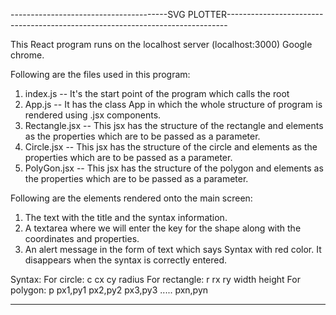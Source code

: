 ---------------------------------------SVG PLOTTER------------------------------------------------------------------------------


This React program runs on the localhost server (localhost:3000) Google chrome.

Following are the files used in this program:

1. index.js -- It's the start point of the program which calls the root
2. App.js -- It has the class App in which the whole structure of program is rendered using .jsx components.
3. Rectangle.jsx -- This jsx has the structure of the rectangle and elements as the properties which are to be passed as a parameter.
4. Circle.jsx -- This jsx has the structure of the circle and elements as the properties which are to be passed as a parameter.
5. PolyGon.jsx -- This jsx has the structure of the polygon and elements as the properties which are to be passed as a parameter.


Following are the elements rendered onto the main screen:
1. The text with the title and the syntax information.
2. A textarea where we will enter the key for the shape along with the coordinates and properties.
3. An alert message in the form of text which says Syntax with red color. It disappears when the syntax is correctly entered.

Syntax:
For circle: c cx cy radius
For rectangle: r rx ry width height
For polygon: p px1,py1 px2,py2 px3,py3 ..... pxn,pyn


---------------------------------------------------------------------------------------------------------------------------
